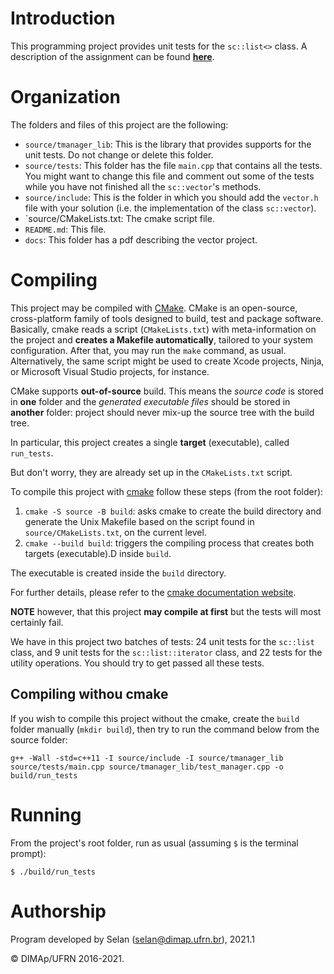 # Introduction

This programming project provides unit tests for the `sc::list<>` class. A description of the assignment can be found [**here**](docs/projeto_ED_list.pdf).

# Organization

The folders and files of this project are the following:

* `source/tmanager_lib`: This is the library that provides supports for the unit tests. Do not change or delete this folder.
* `source/tests`: This folder has the file `main.cpp` that contains all the tests. You might want to change this file and comment out some of the tests while you have not finished all the `sc::vector`'s methods.
* `source/include`: This is the folder in which you should add the `vector.h` file with your solution (i.e. the implementation of the class `sc::vector`).
* `source/CMakeLists.txt: The cmake script file.
* `README.md`: This file.
* `docs`: This folder has a pdf describing the vector project.

# Compiling

This project may be compiled with [CMake](https://cmake.org). CMake is an open-source, cross-platform family of tools designed to build, test and package software. Basically, cmake reads a script (`CMakeLists.txt`) with meta-information on the project and **creates a Makefile automatically**, tailored to your system configuration.
After that, you may run the `make` command, as usual.
Alternatively, the same script might be used to create Xcode projects, Ninja, or Microsoft Visual Studio projects, for instance.

CMake supports **out-of-source** build. This means the _source code_ is stored in **one** folder and the _generated executable files_ should be stored in **another** folder: project should never mix-up the source tree with the build tree.

In particular, this project creates a single **target** (executable), called `run_tests`.

But don't worry, they are already set up in the `CMakeLists.txt` script.

To compile this project with [cmake](https://cmake.org) follow these steps (from the root folder):

1. `cmake -S source -B build`:  asks cmake to create the build directory and generate the Unix Makefile based on the script found in `source/CMakeLists.txt`, on the current level.
3. `cmake --build build`: triggers the compiling process that creates both targets (executable).D inside `build`.

The executable is created inside the `build` directory.

For further details, please refer to the [cmake documentation website](https://cmake.org/cmake/help/v3.14/manual/cmake.1.html).

**NOTE** however, that this project **may compile at first** but the tests will most certainly fail.

We have in this project two batches of tests: 24 unit tests for the `sc::list` class, and 9 unit tests for the `sc::list::iterator` class, and 22 tests for the utility operations. You should try to get passed all these tests.

## Compiling withou cmake

If you wish to compile this project without the cmake, create the `build` folder manually (`mkdir build`), then try to run the command below from the source folder:

```
g++ -Wall -std=c++11 -I source/include -I source/tmanager_lib source/tests/main.cpp source/tmanager_lib/test_manager.cpp -o build/run_tests
```

# Running

From the project's root folder, run as usual (assuming `$` is the terminal prompt):

```
$ ./build/run_tests
```

# Authorship

Program developed by Selan (<selan@dimap.ufrn.br>), 2021.1

&copy; DIMAp/UFRN 2016-2021.

